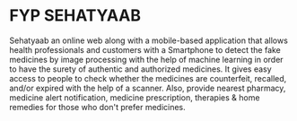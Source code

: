 # FYP SEHATYAAB
Sehatyaab an online web along with a mobile-based application that allows health professionals and customers with a Smartphone to detect the fake medicines by image processing with the help of machine learning in order to have the surety of authentic and authorized medicines. It gives easy access to people to check whether the medicines are counterfeit, recalled, and/or expired with the help of a scanner. Also, provide nearest pharmacy, medicine alert notification, medicine prescription, therapies & home remedies for those who don't prefer medicines.
